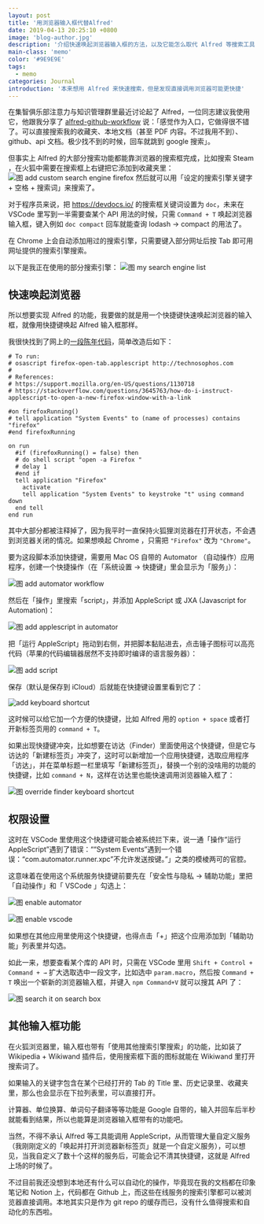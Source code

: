 ```yaml
---
layout: post
title: '用浏览器输入框代替Alfred'
date: 2019-04-13 20:25:10 +0800
image: 'blog-author.jpg'
description: '介绍快速唤起浏览器输入框的方法，以及它能怎么取代 Alfred 等搜索工具'
main-class: 'memo'
color: '#9E9E9E'
tags:
  - memo
categories: Journal
introduction: '本来想用 Alfred 来快速搜索，但是发现直接调用浏览器可能更快捷'
---
```


在集智俱乐部注意力与知识管理群里最近讨论起了 Alfred，一位同志建议我使用它，他跟我分享了 [alfred-github-workflow](https://github.com/gharlan/alfred-github-workflow) 说：「感觉作为入口，它做得很不错了。可以直接搜索我的收藏夹、本地文档（甚至 PDF 内容。不过我用不到）、github、api 文档。极少找不到的时候，回车就跳到 google 搜索」。

但事实上 Alfred 的大部分搜索功能都能靠浏览器的搜索框完成，比如搜索 Steam ，在火狐中需要在搜索框上右键把它添加到收藏夹里：
![图 add custom search engine firefox](https://raw.githubusercontent.com/linonetwo/linonetwo.github.io/master/assets/img/posts/alfred/addengine.png)
然后就可以用「设定的搜索引擎关键字 + 空格 + 搜索词」来搜索了。

对于程序员来说，把 https://devdocs.io/ 的搜索框关键词设置为 `doc`，未来在 VSCode 里写到一半需要查某个 API 用法的时候，只需 `Command + T` 唤起浏览器输入框，键入例如 `doc compact` 回车就能查询 lodash → compact 的用法了。

在 Chrome 上会自动添加用过的搜索引擎，只需要键入部分网址后按 Tab 即可用网址提供的搜索引擎搜索。

以下是我正在使用的部分搜索引擎：
![图 my search engine list](https://raw.githubusercontent.com/linonetwo/linonetwo.github.io/master/assets/img/posts/alfred/mysearchengine.png)

## 快速唤起浏览器

所以想要实现 Alfred 的功能，我要做的就是用一个快捷键快速唤起浏览器的输入框，就像用快捷键唤起 Alfred 输入框那样。

我很快找到了网上的[一段陈年代码](https://gist.github.com/technosophos/c85b66f3dbb3fa2aac695ecc6e9d2609)，简单改造后如下：

```applescript
# To run:
# osascript firefox-open-tab.applescript http://technosophos.com
#
# References:
# https://support.mozilla.org/en-US/questions/1130718
# https://stackoverflow.com/questions/3645763/how-do-i-instruct-applescript-to-open-a-new-firefox-window-with-a-link

#on firefoxRunning()
# tell application "System Events" to (name of processes) contains "firefox"
#end firefoxRunning

on run
  #if (firefoxRunning() = false) then
  # do shell script "open -a Firefox "
  # delay 1
  #end if
  tell application "Firefox"
    activate
    tell application "System Events" to keystroke "t" using command down
  end tell
end run
```

其中大部分都被注释掉了，因为我平时一直保持火狐狸浏览器在打开状态，不会遇到浏览器关闭的情况。如果想唤起 Chrome ，只需把 `"Firefox"` 改为 `"Chrome"`。

要为这段脚本添加快捷键，需要用 Mac OS 自带的 Automator （自动操作）应用程序，创建一个快捷操作（在「系统设置 → 快捷键」里会显示为「服务」）：

![图 add automator workflow](https://raw.githubusercontent.com/linonetwo/linonetwo.github.io/master/assets/img/posts/alfred/createflow.png)

然后在「操作」里搜索「script」，并添加 AppleScript 或 JXA (Javascript for Automation)：

![图 add applescript in automator](https://raw.githubusercontent.com/linonetwo/linonetwo.github.io/master/assets/img/posts/alfred/addscript.png)

把「运行 AppleScript」拖动到右侧，并把脚本黏贴进去，点击锤子图标可以高亮代码（苹果的代码编辑器居然不支持即时编译的语言服务器）：

![图 add script](https://raw.githubusercontent.com/linonetwo/linonetwo.github.io/master/assets/img/posts/alfred/highlight.png)

保存（默认是保存到 iCloud）后就能在快捷键设置里看到它了：

![add keyboard shortcut](https://raw.githubusercontent.com/linonetwo/linonetwo.github.io/master/assets/img/posts/alfred/shortcut.png)

这时候可以给它加一个方便的快捷键，比如 Alfred 用的 `option + space` 或者打开新标签页用的 `command + T`。

如果出现快捷键冲突，比如想要在访达（Finder）里面使用这个快捷键，但是它与访达的「新建标签页」冲突了，这时可以新增加一个应用快捷键，选取应用程序「访达」，并在菜单标题一栏里填写「新建标签页」，替换一个别的没啥用的功能的快捷键，比如 `command + N`，这样在访达里也能快速调用浏览器输入框了：

![图 override finder keyboard shortcut](https://raw.githubusercontent.com/linonetwo/linonetwo.github.io/master/assets/img/posts/alfred/overridekey.png)

## 权限设置

这时在 VSCode 里使用这个快捷键可能会被系统拦下来，说一通「操作“运行 AppleScript”遇到了错误：““System Events”遇到一个错误：“com.automator.runner.xpc”不允许发送按键。”」之类的模棱两可的官腔。

这意味着在使用这个系统服务快捷键前要先在「安全性与隐私 → 辅助功能」里把「自动操作」和「 VSCode 」勾选上：

![图 enable automator](https://raw.githubusercontent.com/linonetwo/linonetwo.github.io/master/assets/img/posts/alfred/enableautomator.png)

![图 enable vscode](https://raw.githubusercontent.com/linonetwo/linonetwo.github.io/master/assets/img/posts/alfred/enable%20vscode.png)

如果想在其他应用里使用这个快捷键，也得点击「+」把这个应用添加到「辅助功能」列表里并勾选。

如此一来，想要查看某个库的 API 时，只需在 VSCode 里用 `Shift + Control + Command + →` 扩大选取选中一段文字，比如选中 `param.macro`，然后按 `Command + T` 唤出一个崭新的浏览器输入框，并键入 `npm Command+V` 就可以搜其 API 了：

![图 search it on search box](https://raw.githubusercontent.com/linonetwo/linonetwo.github.io/master/assets/img/posts/alfred/searchit.png)

## 其他输入框功能

在火狐浏览器里，输入框也带有「使用其他搜索引擎搜索」的功能，比如装了 Wikipedia + Wikiwand 插件后，使用搜索框下面的图标就能在 Wikiwand 里打开搜索词了。

如果输入的关键字包含在某个已经打开的 Tab 的 Title 里、历史记录里、收藏夹里，那么也会显示在下拉列表里，可以直接打开。

计算器、单位换算、单词句子翻译等等功能是 Google 自带的，输入并回车后半秒就能看到结果，所以也能算是浏览器输入框带有的功能吧。

当然，不得不承认 Alfred 等工具能调用 AppleScript，从而管理大量自定义服务（我刚刚定义的「唤起并打开浏览器新标签页」就是一个自定义服务），可以想见，当我自定义了数十个这样的服务后，可能会记不清其快捷键，这就是 Alfred 上场的时候了。

不过目前我还没想到本地还有什么可以自动化的操作，毕竟现在我的文档都在印象笔记和 Notion 上，代码都在 Github 上，而这些在线服务的搜索引擎都可以被浏览器直接调用。本地其实只是作为 git repo 的缓存而已，没有什么值得搜索和自动化的东西啦。
